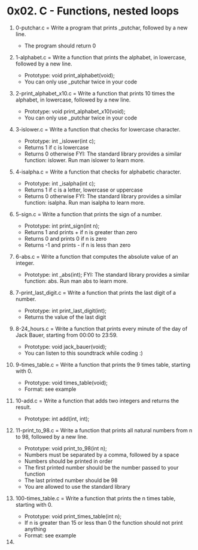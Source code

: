 # 0x02. C - Functions, nested loops

1. 0-putchar.c = Write a program that prints _putchar, followed by a new line.

	* The program should return 0
2. 1-alphabet.c = Write a function that prints the alphabet, in lowercase, followed by a new line.

	* Prototype: void print_alphabet(void);
	* You can only use _putchar twice in your code
3. 2-print_alphabet_x10.c = Write a function that prints 10 times the alphabet, in lowercase, followed by a new line.

	* Prototype: void print_alphabet_x10(void);
	* You can only use _putchar twice in your code 
4. 3-islower.c = Write a function that checks for lowercase character.

	* Prototype: int _islower(int c);
	* Returns 1 if c is lowercase
	* Returns 0 otherwise
FYI: The standard library provides a similar function: islower. Run man islower to learn more. 
5. 4-isalpha.c = Write a function that checks for alphabetic character.

	* Prototype: int _isalpha(int c);
	* Returns 1 if c is a letter, lowercase or uppercase
	* Returns 0 otherwise
FYI: The standard library provides a similar function: isalpha. Run man isalpha to learn more. 
6. 5-sign.c = Write a function that prints the sign of a number.

	* Prototype: int print_sign(int n);
	* Returns 1 and prints + if n is greater than zero
	* Returns 0 and prints 0 if n is zero
	* Returns -1 and prints - if n is less than zero 
7. 6-abs.c = Write a function that computes the absolute value of an integer.

	* Prototype: int _abs(int);
FYI: The standard library provides a similar function: abs. Run man abs to learn more. 
8. 7-print_last_digit.c = Write a function that prints the last digit of a number.

	* Prototype: int print_last_digit(int);
	* Returns the value of the last digit 
9. 8-24_hours.c = Write a function that prints every minute of the day of Jack Bauer, starting from 00:00 to 23:59.

	* Prototype: void jack_bauer(void);
	* You can listen to this soundtrack while coding :) 
10. 9-times_table.c = Write a function that prints the 9 times table, starting with 0.

	* Prototype: void times_table(void);
	* Format: see example 
11. 10-add.c = Write a function that adds two integers and returns the result.

	* Prototype: int add(int, int); 
12. 11-print_to_98.c = Write a function that prints all natural numbers from n to 98, followed by a new line.

	* Prototype: void print_to_98(int n);
	* Numbers must be separated by a comma, followed by a space
	* Numbers should be printed in order
	* The first printed number should be the number passed to your function
	* The last printed number should be 98
	* You are allowed to use the standard library 
13. 100-times_table.c = Write a function that prints the n times table, starting with 0.

	* Prototype: void print_times_table(int n);
	* If n is greater than 15 or less than 0 the function should not print anything
	* Format: see example 
14. 
